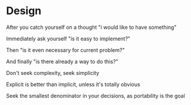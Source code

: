 # Design
After you catch yourself on a thought "i would like to have something"

Immediately ask yourself "is it easy to implement?"

Then "is it even necessary for current problem?"

And finally "is there already a way to do this?"

Don't seek complexity, seek simplicity

Explicit is better than implicit, unless it's totally obvious

Seek the smallest denominator in your decisions, as portability is the goal
